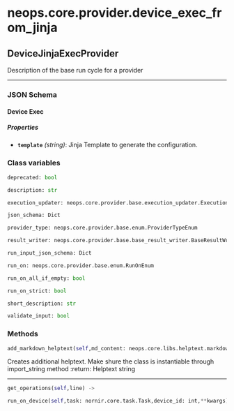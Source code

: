 # neops.core.provider.device_exec_from_jinja
## DeviceJinjaExecProvider
Description of the base run cycle for a provider

----------
### JSON Schema
#### Device Exec


##### Properties


- **`template`** *(string)*: Jinja Template to generate the configuration.

### Class variables
```python
deprecated: bool
```
```python
description: str
```
```python
execution_updater: neops.core.provider.base.execution_updater.ExecutionUpdater
```
```python
json_schema: Dict
```
```python
provider_type: neops.core.provider.base.enum.ProviderTypeEnum
```
```python
result_writer: neops.core.provider.base.base_result_writer.BaseResultWriter
```
```python
run_input_json_schema: Dict
```
```python
run_on: neops.core.provider.base.enum.RunOnEnum
```
```python
run_on_all_if_empty: bool
```
```python
run_on_strict: bool
```
```python
short_description: str
```
```python
validate_input: bool
```
### Methods
```python
add_markdown_helptext(self,md_content: neops.core.libs.helptext.markdown_content.MarkDownContent) -> 
```
Creates additional helptext. Make shure the class is instantiable through import_string method
:return: Helptext string

----------
```python
get_operations(self,line) -> 
```
```python
run_on_device(self,task: nornir.core.task.Task,device_id: int,**kwargs) -> nornir.core.task.Result
```